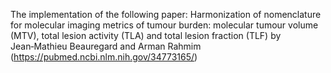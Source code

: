 The implementation of the following paper: 
Harmonization of nomenclature for molecular imaging metrics
of tumour burden: molecular tumour volume (MTV), total lesion
activity (TLA) and total lesion fraction (TLF) by Jean‑Mathieu Beauregard and Arman Rahmim (https://pubmed.ncbi.nlm.nih.gov/34773165/)
